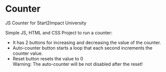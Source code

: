 # Counter
JS Counter for Start2Impact University

Simple JS, HTML and CSS Project to run a counter:
- It has 2 buttons for increasing and decreasing the value of the counter.
- Auto-counter button starts a loop that each second increments the counter value.
- Reset button resets the value to 0 <br>Warning: The auto-counter will be not disabled after the reset!
